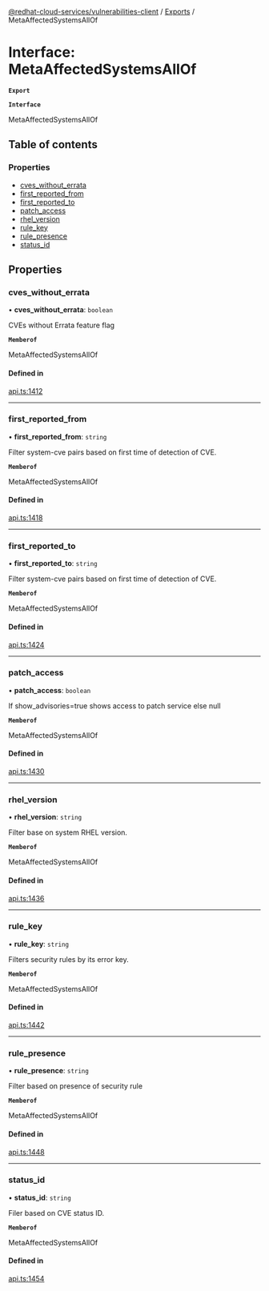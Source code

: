 [@redhat-cloud-services/vulnerabilities-client](../README.md) / [Exports](../modules.md) / MetaAffectedSystemsAllOf

# Interface: MetaAffectedSystemsAllOf

**`Export`**

**`Interface`**

MetaAffectedSystemsAllOf

## Table of contents

### Properties

- [cves\_without\_errata](MetaAffectedSystemsAllOf.md#cves_without_errata)
- [first\_reported\_from](MetaAffectedSystemsAllOf.md#first_reported_from)
- [first\_reported\_to](MetaAffectedSystemsAllOf.md#first_reported_to)
- [patch\_access](MetaAffectedSystemsAllOf.md#patch_access)
- [rhel\_version](MetaAffectedSystemsAllOf.md#rhel_version)
- [rule\_key](MetaAffectedSystemsAllOf.md#rule_key)
- [rule\_presence](MetaAffectedSystemsAllOf.md#rule_presence)
- [status\_id](MetaAffectedSystemsAllOf.md#status_id)

## Properties

### cves\_without\_errata

• **cves\_without\_errata**: `boolean`

CVEs without Errata feature flag

**`Memberof`**

MetaAffectedSystemsAllOf

#### Defined in

[api.ts:1412](https://github.com/RedHatInsights/javascript-clients/blob/master/packages/vulnerabilities/git-api/api.ts#L1412)

___

### first\_reported\_from

• **first\_reported\_from**: `string`

Filter system-cve pairs based on first time of detection of CVE.

**`Memberof`**

MetaAffectedSystemsAllOf

#### Defined in

[api.ts:1418](https://github.com/RedHatInsights/javascript-clients/blob/master/packages/vulnerabilities/git-api/api.ts#L1418)

___

### first\_reported\_to

• **first\_reported\_to**: `string`

Filter system-cve pairs based on first time of detection of CVE.

**`Memberof`**

MetaAffectedSystemsAllOf

#### Defined in

[api.ts:1424](https://github.com/RedHatInsights/javascript-clients/blob/master/packages/vulnerabilities/git-api/api.ts#L1424)

___

### patch\_access

• **patch\_access**: `boolean`

If show_advisories=true shows access to patch service else null

**`Memberof`**

MetaAffectedSystemsAllOf

#### Defined in

[api.ts:1430](https://github.com/RedHatInsights/javascript-clients/blob/master/packages/vulnerabilities/git-api/api.ts#L1430)

___

### rhel\_version

• **rhel\_version**: `string`

Filter base on system RHEL version.

**`Memberof`**

MetaAffectedSystemsAllOf

#### Defined in

[api.ts:1436](https://github.com/RedHatInsights/javascript-clients/blob/master/packages/vulnerabilities/git-api/api.ts#L1436)

___

### rule\_key

• **rule\_key**: `string`

Filters security rules by its error key.

**`Memberof`**

MetaAffectedSystemsAllOf

#### Defined in

[api.ts:1442](https://github.com/RedHatInsights/javascript-clients/blob/master/packages/vulnerabilities/git-api/api.ts#L1442)

___

### rule\_presence

• **rule\_presence**: `string`

Filter based on presence of security rule

**`Memberof`**

MetaAffectedSystemsAllOf

#### Defined in

[api.ts:1448](https://github.com/RedHatInsights/javascript-clients/blob/master/packages/vulnerabilities/git-api/api.ts#L1448)

___

### status\_id

• **status\_id**: `string`

Filer based on CVE status ID.

**`Memberof`**

MetaAffectedSystemsAllOf

#### Defined in

[api.ts:1454](https://github.com/RedHatInsights/javascript-clients/blob/master/packages/vulnerabilities/git-api/api.ts#L1454)
